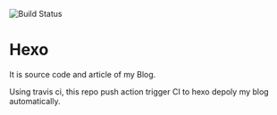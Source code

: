 ![Build Status](https://travis-ci.com/hechen/Hexo.svg?branch=master)

# Hexo

It is source code and article of my Blog.

Using travis ci, this repo push action trigger CI to hexo depoly my blog automatically.

